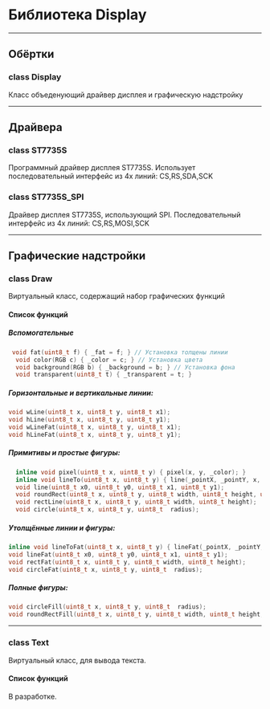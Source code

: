 # Библиотека Display
---
## Обёртки
### class Display
Класс объеденующий драйвер дисплея и графическую надстройку

---
## Драйвера
### class ST7735S
Программный драйвер дисплея ST7735S.
Использует последовательный интерфейс из 4х линий:
CS,RS,SDA,SCK
### class ST7735S_SPI
Драйвер дисплея ST7735S, использующий SPI.
Последовательный интерфейс из 4х линий:
CS,RS,MOSI,SCK

---
## Графические надстройки
### class Draw
Виртуальный класс, содержащий набор графических функций
#### Список функций
##### Вспомогательные
```c++
 void fat(uint8_t f) { _fat = f; } // Установка толщены линии
  void color(RGB c) { _color = c; } // Установка цвета
  void background(RGB b) { _background = b; } // Установка фона
  void transparent(uint8_t t) { _transparent = t; }
 ```
##### Горизонтальные и вертикальные линии:
  ```c++
  void wLine(uint8_t x, uint8_t y, uint8_t x1);
  void hLine(uint8_t x, uint8_t y, uint8_t y1);
  void wLineFat(uint8_t x, uint8_t y, uint8_t x1);
  void hLineFat(uint8_t x, uint8_t y, uint8_t y1);
  ```
##### Примитивы и простые фигуры:
```c++
  inline void pixel(uint8_t x, uint8_t y) { pixel(x, y, _color); }
  inline void lineTo(uint8_t x, uint8_t y) { line(_pointX, _pointY, x, y); _pointX = x; _pointY = y; }
  void line(uint8_t x0, uint8_t y0, uint8_t x1, uint8_t y1);
  void roundRect(uint8_t x, uint8_t y, uint8_t width, uint8_t height, uint8_t radius);
  void rectLine(uint8_t x, uint8_t y, uint8_t width, uint8_t height);
  void circle(uint8_t x, uint8_t y, uint8_t  radius);
  ```
  ##### Утолщённые линии и фигуры:
  ```c++
  inline void lineToFat(uint8_t x, uint8_t y) { lineFat(_pointX, _pointY, x, y); _pointX = x; _pointY = y; }
  void lineFat(uint8_t x0, uint8_t y0, uint8_t x1, uint8_t y1);
  void rectFat(uint8_t x, uint8_t y, uint8_t width, uint8_t height);
  void circleFat(uint8_t x, uint8_t y, uint8_t  radius);
  ```
  ##### Полные фигуры:
  ```c++
  void circleFill(uint8_t x, uint8_t y, uint8_t  radius);
  void roundRectFill(uint8_t x, uint8_t y, uint8_t width, uint8_t height, uint8_t  radius);
  ```
---
### class Text

Виртуальный класс, для вывода текста.

#### Список функций

В разработке.
